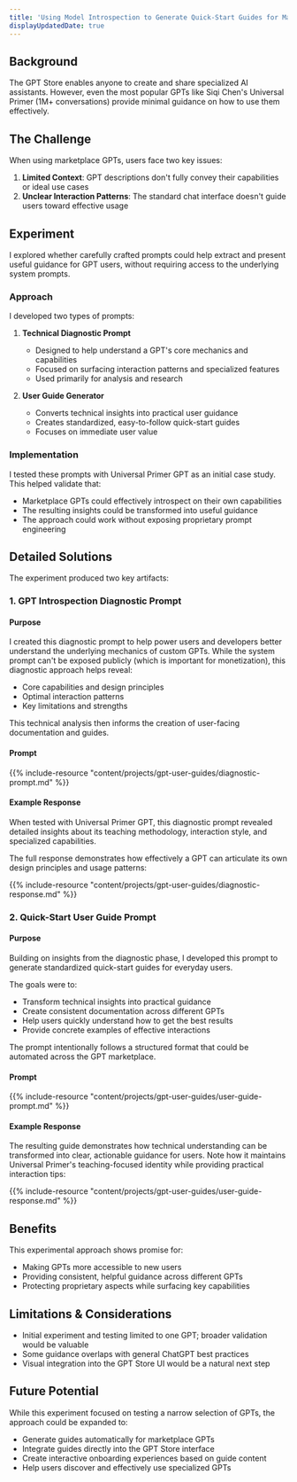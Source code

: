 ```yaml
---
title: 'Using Model Introspection to Generate Quick-Start Guides for Marketplace GPTs'
displayUpdatedDate: true
---
```


## Background
The GPT Store enables anyone to create and share specialized AI assistants. However, even the most popular GPTs like Siqi Chen's Universal Primer (1M+ conversations) provide minimal guidance on how to use them effectively.

## The Challenge
When using marketplace GPTs, users face two key issues:
1. **Limited Context**: GPT descriptions don't fully convey their capabilities or ideal use cases
2. **Unclear Interaction Patterns**: The standard chat interface doesn't guide users toward effective usage

## Experiment
I explored whether carefully crafted prompts could help extract and present useful guidance for GPT users, without requiring access to the underlying system prompts.

### Approach
I developed two types of prompts:

1. **Technical Diagnostic Prompt**
   - Designed to help understand a GPT's core mechanics and capabilities
   - Focused on surfacing interaction patterns and specialized features
   - Used primarily for analysis and research

2. **User Guide Generator**
   - Converts technical insights into practical user guidance
   - Creates standardized, easy-to-follow quick-start guides
   - Focuses on immediate user value

### Implementation
I tested these prompts with Universal Primer GPT as an initial case study. This helped validate that:
- Marketplace GPTs could effectively introspect on their own capabilities
- The resulting insights could be transformed into useful guidance
- The approach could work without exposing proprietary prompt engineering

## Detailed Solutions
The experiment produced two key artifacts:

### 1. GPT Introspection Diagnostic Prompt
#### Purpose
I created this diagnostic prompt to help power users and developers better understand the underlying mechanics of custom GPTs. While the system prompt can't be exposed publicly (which is important for monetization), this diagnostic approach helps reveal: 
- Core capabilities and design principles 
- Optimal interaction patterns 
- Key limitations and strengths

This technical analysis then informs the creation of user-facing documentation and guides.

#### Prompt
{{% include-resource "content/projects/gpt-user-guides/diagnostic-prompt.md" %}}

#### Example Response
When tested with Universal Primer GPT, this diagnostic prompt revealed detailed insights about its teaching methodology, interaction style, and specialized capabilities. 

The full response demonstrates how effectively a GPT can articulate its own design principles and usage patterns:

{{% include-resource "content/projects/gpt-user-guides/diagnostic-response.md" %}}

### 2. Quick-Start User Guide Prompt

#### Purpose
Building on insights from the diagnostic phase, I developed this prompt to generate standardized quick-start guides for everyday users. 

The goals were to: 
- Transform technical insights into practical guidance 
- Create consistent documentation across different GPTs 
- Help users quickly understand how to get the best results 
- Provide concrete examples of effective interactions 

The prompt intentionally follows a structured format that could be automated across the GPT marketplace.
#### Prompt
{{% include-resource "content/projects/gpt-user-guides/user-guide-prompt.md" %}}

#### Example Response
The resulting guide demonstrates how technical understanding can be transformed into clear, actionable guidance for users. Note how it maintains Universal Primer's teaching-focused identity while providing practical interaction tips:

{{% include-resource "content/projects/gpt-user-guides/user-guide-response.md" %}}

## Benefits
This experimental approach shows promise for:
- Making GPTs more accessible to new users
- Providing consistent, helpful guidance across different GPTs
- Protecting proprietary aspects while surfacing key capabilities

## Limitations & Considerations
- Initial experiment and testing limited to one GPT; broader validation would be valuable 
- Some guidance overlaps with general ChatGPT best practices 
- Visual integration into the GPT Store UI would be a natural next step

## Future Potential
While this experiment focused on testing a narrow selection of GPTs, the approach could be expanded to:
- Generate guides automatically for marketplace GPTs 
- Integrate guides directly into the GPT Store interface 
- Create interactive onboarding experiences based on guide content
- Help users discover and effectively use specialized GPTs 